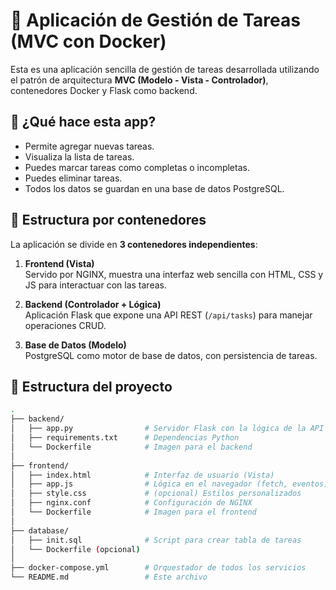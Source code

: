 # 📝 Aplicación de Gestión de Tareas (MVC con Docker)

Esta es una aplicación sencilla de gestión de tareas desarrollada utilizando el patrón de arquitectura **MVC (Modelo - Vista - Controlador)**, contenedores Docker y Flask como backend.

## 🚀 ¿Qué hace esta app?

- Permite agregar nuevas tareas.
- Visualiza la lista de tareas.
- Puedes marcar tareas como completas o incompletas.
- Puedes eliminar tareas.
- Todos los datos se guardan en una base de datos PostgreSQL.

## 🧱 Estructura por contenedores

La aplicación se divide en **3 contenedores independientes**:

1. **Frontend (Vista)**  
   Servido por NGINX, muestra una interfaz web sencilla con HTML, CSS y JS para interactuar con las tareas.

2. **Backend (Controlador + Lógica)**  
   Aplicación Flask que expone una API REST (`/api/tasks`) para manejar operaciones CRUD.

3. **Base de Datos (Modelo)**  
   PostgreSQL como motor de base de datos, con persistencia de tareas.

## 📁 Estructura del proyecto

```bash
.
├── backend/
│   ├── app.py                # Servidor Flask con la lógica de la API
│   ├── requirements.txt      # Dependencias Python
│   └── Dockerfile            # Imagen para el backend
│
├── frontend/
│   ├── index.html            # Interfaz de usuario (Vista)
│   ├── app.js                # Lógica en el navegador (fetch, eventos)
│   ├── style.css             # (opcional) Estilos personalizados
│   ├── nginx.conf            # Configuración de NGINX
│   └── Dockerfile            # Imagen para el frontend
│
├── database/
│   ├── init.sql              # Script para crear tabla de tareas
│   └── Dockerfile (opcional)
│
├── docker-compose.yml        # Orquestador de todos los servicios
└── README.md                 # Este archivo
